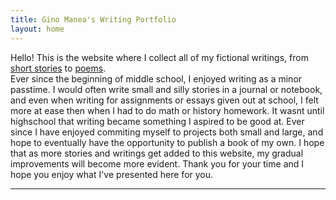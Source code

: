 ```yaml
---
title: Gino Manea's Writing Portfolio
layout: home
---
```


Hello! This is the website where I collect all of my fictional writings, from [short stories] to [poems].  
Ever since the beginning of middle school, I enjoyed writing as a minor passtime. I would often write small and silly stories in a journal or notebook, and even when writing for assignments or essays given out at school, I felt more at ease then when I had to do math or history homework. It wasnt until highschool that writing became something I aspired to be good at. Ever since I have enjoyed commiting myself to projects both small and large, and hope to eventually have the opportunity to publish a book of my own. I hope that as more stories and writings get added to this website, my gradual improvements will become more evident. Thank you for your time and I hope you enjoy what I've presented here for you. 

----

[^1]: [It can take up to 10 minutes for changes to your site to publish after you push the changes to GitHub](https://docs.github.com/en/pages/setting-up-a-github-pages-site-with-jekyll/creating-a-github-pages-site-with-jekyll#creating-your-site).

[short stories]: /assets/Writings/Short-Stories.md
[poems]: /assets/Writings/Poems.md
